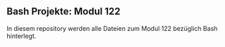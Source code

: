 ## Bash Projekte: Modul 122
In diesem repository werden alle Dateien zum Modul 122 bezüglich Bash hinterlegt.
